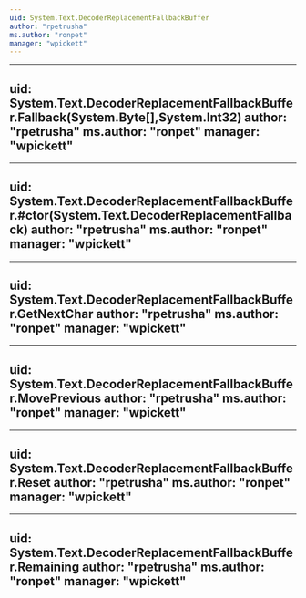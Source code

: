 ```yaml
---
uid: System.Text.DecoderReplacementFallbackBuffer
author: "rpetrusha"
ms.author: "ronpet"
manager: "wpickett"
---
```


---
uid: System.Text.DecoderReplacementFallbackBuffer.Fallback(System.Byte[],System.Int32)
author: "rpetrusha"
ms.author: "ronpet"
manager: "wpickett"
---

---
uid: System.Text.DecoderReplacementFallbackBuffer.#ctor(System.Text.DecoderReplacementFallback)
author: "rpetrusha"
ms.author: "ronpet"
manager: "wpickett"
---

---
uid: System.Text.DecoderReplacementFallbackBuffer.GetNextChar
author: "rpetrusha"
ms.author: "ronpet"
manager: "wpickett"
---

---
uid: System.Text.DecoderReplacementFallbackBuffer.MovePrevious
author: "rpetrusha"
ms.author: "ronpet"
manager: "wpickett"
---

---
uid: System.Text.DecoderReplacementFallbackBuffer.Reset
author: "rpetrusha"
ms.author: "ronpet"
manager: "wpickett"
---

---
uid: System.Text.DecoderReplacementFallbackBuffer.Remaining
author: "rpetrusha"
ms.author: "ronpet"
manager: "wpickett"
---
